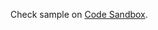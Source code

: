 Check sample on [Code Sandbox](https://codesandbox.io/s/github/saiumesh535/react-hooks-state-management).